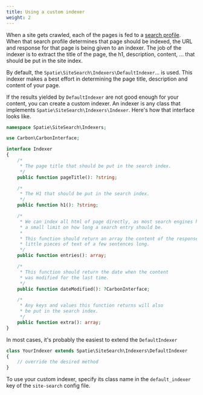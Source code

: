 ```yaml
---
title: Using a custom indexer
weight: 2
---
```


When a site gets crawled, each of the pages is fed to a [search profile](/docs/laravel-site-search/v1/basic-usage/using-a-search-profile). When that search profile determines that page should be indexed, the URL and response for that page is being given to an indexer. The job of the indexer is to extract the title of the page, the h1, description, content, ... that should be put in the site index.

By default, the `Spatie\SiteSearch\Indexers\DefaultIndexer`... is used. This indexer makes a best effort in determining the page title, description and content of your page.

If the results yielded by `DefaultIndexer` are not good enough for your content, you can create a custom indexer. An indexer is any class that implements `Spatie\SiteSearch\Indexers\Indexer`. Here's how that interface looks like.

```php
namespace Spatie\SiteSearch\Indexers;

use Carbon\CarbonInterface;

interface Indexer
{
    /*
     * The page title that should be put in the search index.
     */
    public function pageTitle(): ?string;

    /*
     * The H1 that should be put in the search index.
     */
    public function h1(): ?string;

    /*
     * We can index all html of page directly, as most search engines have
     * a small limit on how long a search entry should be.
     *
     * This function should return an array the content of the response chopped up in
     * little pieces of text of a few sentences long.
     */
    public function entries(): array;

    /*
     * This function should return the date when the content
     * was modified for the last time.
     */
    public function dateModified(): ?CarbonInterface;

    /*
     * Any keys and values this function returns will also
     * be put in the search index.
     */
    public function extra(): array;
}
```

In most cases, it's probably the easiest to extend the `DefaultIndexer`

```php
class YourIndexer extends Spatie\SiteSearch\Indexers\DefaultIndexer
{
    // override the desired method
}
```

To use your custom indexer, specify its class name in the `default_indexer` key of the  `site-search` config file.
